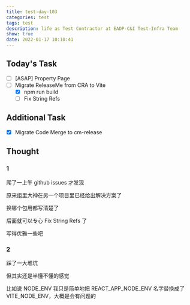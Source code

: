 ```yaml
---
title: test-day-103
categories: test
tags: test
description: life as Test Contractor at EADP-C&I Test-Infra Team
show: true
date: 2022-01-17 10:10:41
---
```

## Today's Task
- [ ] [ASAP] Property Page
- [ ] Migrate ReleaseMe from CRA to Vite
    - [x] npm run build
    - [ ] Fix String Refs

## Additional Task 
- [x] Migrate Code Merge to cm-release

## Thought

### 1

爬了一上午 github issues 才发现

原来组里大神在另一个项目里已经给出解决方案了

换哪个包用都写清楚了

后面就可以专心 Fix String Refs 了

写得优雅一些吧

### 2

踩了一大堆坑

但其实还是半懂不懂的感觉

比如说 NODE_ENV 我只是简单地把 REACT_APP_NODE_ENV 名字替换成了 VITE_NODE_ENV，大概是会有问题的